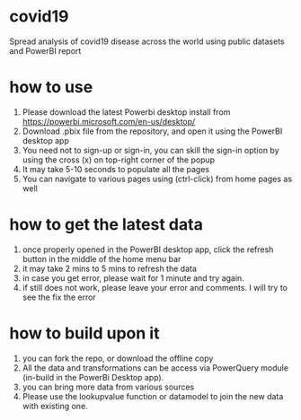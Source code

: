 # covid19
Spread analysis of covid19 disease across the world using public datasets and PowerBI report

# how to use
1) Please download the latest Powerbi desktop install from https://powerbi.microsoft.com/en-us/desktop/
2) Download .pbix file from the repository, and open it using the PowerBI desktop app
3) You need not to sign-up or sign-in, you can skill the sign-in option by using the cross (x) on top-right corner of the popup
4) It may take 5-10 seconds to populate all the pages
5) You can navigate to various pages using (ctrl-click) from home pages as well

# how to get the latest data
1) once properly opened in the PowerBI desktop app, click the refresh button in the middle of the home menu bar
2) it may take 2 mins to 5 mins to refresh the data
3) in case you get error, please wait for 1 minute and try again.
4) if still does not work, please leave your error and comments. I will try to see the fix the error

# how to build upon it
1) you can fork the repo, or download the offline copy
2) All the data and transformations can be access via PowerQuery module (in-build in the PowerBi Desktop app).
3) you can bring more data from various sources
4) Please use the lookupvalue function or datamodel to join the new data with existing one.
